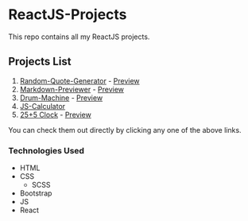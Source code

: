 # ReactJS-Projects
This repo contains all my ReactJS projects.

## Projects List
1. [Random-Quote-Generator](https://github.com/Im-Abhi/Random-Quote-Generator) - [Preview](https://im-abhi.github.io/Random-Quote-Generator)
2. [Markdown-Previewer](https://github.com/Im-Abhi/MarkDown-Previewer) - [Preview](https://codepen.io/abhi_2/full/oNwoNMb)
3. [Drum-Machine](https://github.com/Im-Abhi/Drum-Machine) - [Preview](https://codepen.io/abhi_2/full/GREBeVY)
4. [JS-Calculator](https://github.com/Im-Abhi/JS-Calculator)
5. [25+5 Clock](https://github.com/Im-Abhi/PomoDoro-Clock) - [Preview](https://codepen.io/abhi_2/full/abyveWM)

You can check them out directly by clicking any one of the above links.

### Technologies Used
- HTML
- CSS
  - SCSS
- Bootstrap
- JS
- React
